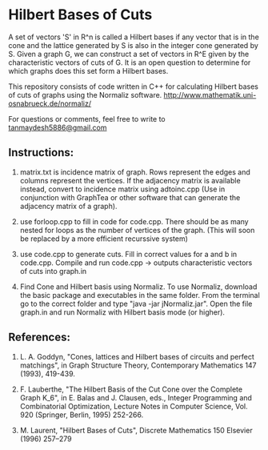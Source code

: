Hilbert Bases of Cuts
===========

A set of vectors 'S' in R^n is called a Hilbert bases if any vector that is in the cone and the lattice generated by S is also in the integer cone generated by S. Given a graph G, we can construct a set of vectors in R^E given by the characteristic vectors of cuts of G. It is an open question to determine for which graphs does this set form a Hilbert bases.

This repository consists of code written in C++ for calculating Hilbert bases of cuts of graphs using the Normaliz software. http://www.mathematik.uni-osnabrueck.de/normaliz/

For questions or comments, feel free to write to tanmaydesh5886@gmail.com


Instructions:
-----------

1. matrix.txt is incidence matrix of graph.
Rows represent the edges and columns represent the vertices. If the adjacency matrix is available instead, convert to incidence matrix using adtoinc.cpp (Use in conjunction with GraphTea or other software that can generate the adjacency matrix of a graph).


2. use forloop.cpp to fill in code for code.cpp. 
There should be as many nested for loops as the number of vertices of the graph. (This will soon be replaced by a more efficient recurssive system)


3. use code.cpp to generate cuts.
Fill in correct values for a and b in code.cpp. Compile and run code.cpp -> outputs characteristic vectors of cuts into graph.in


4. Find Cone and Hilbert basis using Normaliz.
To use Normaliz, download the basic package and executables in the same folder. From the terminal go to the correct folder and type "java -jar jNormaliz.jar". Open the file graph.in and run Normaliz with Hilbert basis mode (or higher).


References:
-----------

1. L. A. Goddyn, "Cones, lattices and Hilbert bases of circuits and perfect matchings", in Graph Structure Theory, Contemporary Mathematics 147 (1993), 419-439.

2. F. Lauberthe, "The Hilbert Basis of the Cut Cone over the Complete Graph K_6", in E. Balas and J. Clausen, eds., Integer Programming and Combinatorial Optimization, Lecture Notes in Computer Science, 
Vol. 920 (Springer, Berlin, 1995) 252-266.

3. M. Laurent, "Hilbert Bases of Cuts", Discrete Mathematics 150 Elsevier (1996) 257–279
